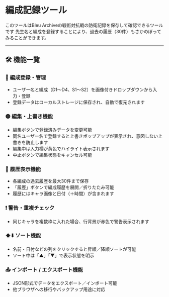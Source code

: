 # 編成記録ツール

このツールはBleu Archiveの戦術対抗戦の防衛記録を保存して確認できるツールです
先生名と編成を登録することにより、過去の履歴（30件）もさかのぼってみることができます。

---

## 🛠 機能一覧

### 🔷 編成登録・管理
- ユーザー名と編成（D1〜D4、S1〜S2）を画像付きドロップダウンから入力・登録
- 登録データはローカルストレージに保存され、自動で復元されます

### 🟡 編集・上書き機能
- 編集ボタンで登録済みデータを変更可能
- 同名ユーザー名で登録すると上書きポップアップが表示され、意図しない上書きを防止します
- 編集中は入力欄が黄色でハイライト表示されます
- 中止ボタンで編集状態をキャンセル可能

### 🧾 履歴表示機能
- 各編成の過去履歴を最大30件まで保存
- 「履歴」ボタンで編成履歴を展開／折りたたみ可能
- 履歴にはキャラ画像と日付（＋時間）が含まれます

### ❗ 警告・重複チェック
- 同じキャラを複数枠に入れた場合、行背景が赤色で警告表示されます

### ⬆️⬇️ ソート機能
- 名前・日付などの列をクリックすると昇順／降順ソートが可能
- ソート中は「▲」「▼」で表示状態を明示

### 📤 インポート / エクスポート機能
- JSON形式でデータをエクスポート／インポート可能
- 他ブラウザへの移行やバックアップ用途に対応


